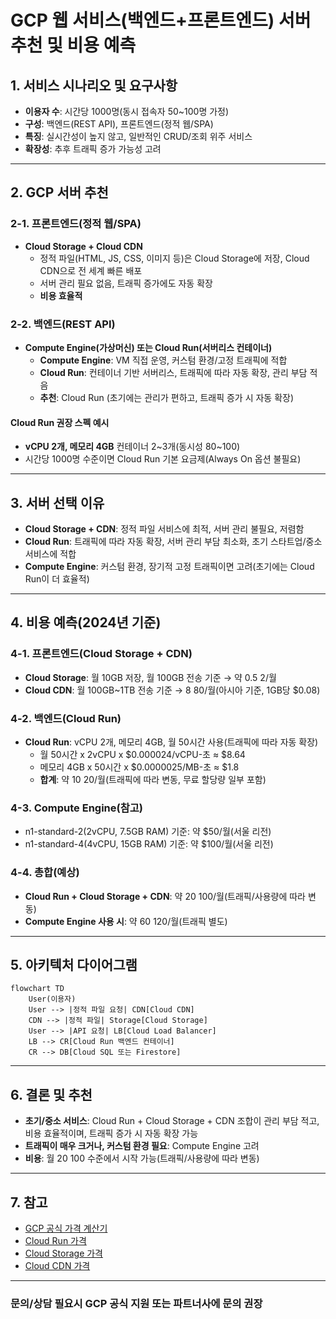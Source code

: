 # GCP 웹 서비스(백엔드+프론트엔드) 서버 추천 및 비용 예측

## 1. 서비스 시나리오 및 요구사항
- **이용자 수**: 시간당 1000명(동시 접속자 50~100명 가정)
- **구성**: 백엔드(REST API), 프론트엔드(정적 웹/SPA)
- **특징**: 실시간성이 높지 않고, 일반적인 CRUD/조회 위주 서비스
- **확장성**: 추후 트래픽 증가 가능성 고려

---

## 2. GCP 서버 추천

### 2-1. 프론트엔드(정적 웹/SPA)
- **Cloud Storage + Cloud CDN**
  - 정적 파일(HTML, JS, CSS, 이미지 등)은 Cloud Storage에 저장, Cloud CDN으로 전 세계 빠른 배포
  - 서버 관리 필요 없음, 트래픽 증가에도 자동 확장
  - **비용 효율적**

### 2-2. 백엔드(REST API)
- **Compute Engine(가상머신) 또는 Cloud Run(서버리스 컨테이너)**
  - **Compute Engine**: VM 직접 운영, 커스텀 환경/고정 트래픽에 적합
  - **Cloud Run**: 컨테이너 기반 서버리스, 트래픽에 따라 자동 확장, 관리 부담 적음
  - **추천**: Cloud Run (초기에는 관리가 편하고, 트래픽 증가 시 자동 확장)

#### Cloud Run 권장 스펙 예시
- **vCPU 2개, 메모리 4GB** 컨테이너 2~3개(동시성 80~100)
- 시간당 1000명 수준이면 Cloud Run 기본 요금제(Always On 옵션 불필요)

---

## 3. 서버 선택 이유
- **Cloud Storage + CDN**: 정적 파일 서비스에 최적, 서버 관리 불필요, 저렴함
- **Cloud Run**: 트래픽에 따라 자동 확장, 서버 관리 부담 최소화, 초기 스타트업/중소 서비스에 적합
- **Compute Engine**: 커스텀 환경, 장기적 고정 트래픽이면 고려(초기에는 Cloud Run이 더 효율적)

---

## 4. 비용 예측(2024년 기준)

### 4-1. 프론트엔드(Cloud Storage + CDN)
- **Cloud Storage**: 월 10GB 저장, 월 100GB 전송 기준 → 약 $0.5~$2/월
- **Cloud CDN**: 월 100GB~1TB 전송 기준 → $8~$80/월(아시아 기준, 1GB당 $0.08)

### 4-2. 백엔드(Cloud Run)
- **Cloud Run**: vCPU 2개, 메모리 4GB, 월 50시간 사용(트래픽에 따라 자동 확장)
  - 월 50시간 x 2vCPU x $0.000024/vCPU-초 ≈ $8.64
  - 메모리 4GB x 50시간 x $0.0000025/MB-초 ≈ $1.8
  - **합계**: 약 $10~$20/월(트래픽에 따라 변동, 무료 할당량 일부 포함)

### 4-3. Compute Engine(참고)
- n1-standard-2(2vCPU, 7.5GB RAM) 기준: 약 $50/월(서울 리전)
- n1-standard-4(4vCPU, 15GB RAM) 기준: 약 $100/월(서울 리전)

### 4-4. 총합(예상)
- **Cloud Run + Cloud Storage + CDN**: 약 $20~$100/월(트래픽/사용량에 따라 변동)
- **Compute Engine 사용 시**: 약 $60~$120/월(트래픽 별도)

---

## 5. 아키텍처 다이어그램

```mermaid
flowchart TD
    User(이용자)
    User --> |정적 파일 요청| CDN[Cloud CDN]
    CDN --> |정적 파일| Storage[Cloud Storage]
    User --> |API 요청| LB[Cloud Load Balancer]
    LB --> CR[Cloud Run 백엔드 컨테이너]
    CR --> DB[Cloud SQL 또는 Firestore]
```

---

## 6. 결론 및 추천
- **초기/중소 서비스**: Cloud Run + Cloud Storage + CDN 조합이 관리 부담 적고, 비용 효율적이며, 트래픽 증가 시 자동 확장 가능
- **트래픽이 매우 크거나, 커스텀 환경 필요**: Compute Engine 고려
- **비용**: 월 $20~$100 수준에서 시작 가능(트래픽/사용량에 따라 변동)

---

## 7. 참고
- [GCP 공식 가격 계산기](https://cloud.google.com/products/calculator?hl=ko)
- [Cloud Run 가격](https://cloud.google.com/run/pricing?hl=ko)
- [Cloud Storage 가격](https://cloud.google.com/storage/pricing?hl=ko)
- [Cloud CDN 가격](https://cloud.google.com/cdn/pricing?hl=ko)

---

### 문의/상담 필요시 GCP 공식 지원 또는 파트너사에 문의 권장 